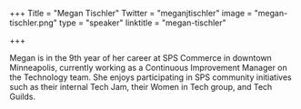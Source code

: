 +++
Title = "Megan Tischler"
Twitter = "meganjtischler"
image = "megan-tischler.png"
type = "speaker"
linktitle = "megan-tischler"

+++

Megan is in the 9th year of her career at SPS Commerce in downtown Minneapolis, currently working as a Continuous Improvement Manager on the Technology team. She enjoys participating in SPS community initiatives such as their internal Tech Jam, their Women in Tech group, and Tech Guilds.
